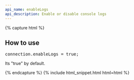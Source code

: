 ```yaml
---
api_name: enableLogs
api_description: Enable or disable console logs
---
```


{% capture html %}

<section>
    <h2>How to use</h2>
    <pre>
connection.enableLogs = true;
</pre>
    <p>Its "true" by default.</p>
</section>

{% endcapture %}
{% include html_snippet.html html=html %}
